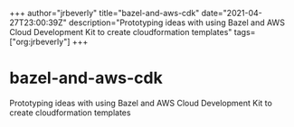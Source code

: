 +++
author="jrbeverly"
title="bazel-and-aws-cdk"
date="2021-04-27T23:00:39Z"
description="Prototyping ideas with using Bazel and AWS Cloud Development Kit to create cloudformation templates"
tags=["org:jrbeverly"]
+++

# bazel-and-aws-cdk

Prototyping ideas with using Bazel and AWS Cloud Development Kit to create cloudformation templates
